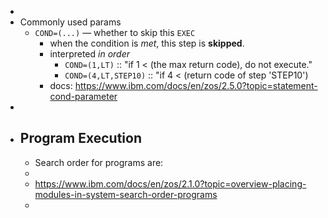 -
- Commonly used params
	- `COND=(...)` — whether to skip this `EXEC`
		- when the condition is _met_, this step is **skipped**.
		- interpreted _in order_
			- `COND=(1,LT)` :: "if 1 < (the max return code), do not execute."
			- `COND=(4,LT,STEP10)` :: "if 4 < (return code of step 'STEP10')
		- docs: https://www.ibm.com/docs/en/zos/2.5.0?topic=statement-cond-parameter
-
- ## Program Execution
	- Search order for programs are:
	-
	- https://www.ibm.com/docs/en/zos/2.1.0?topic=overview-placing-modules-in-system-search-order-programs
	-